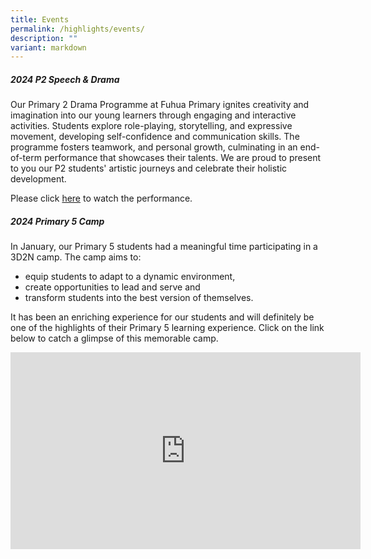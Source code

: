 ```yaml
---
title: Events
permalink: /highlights/events/
description: ""
variant: markdown
---
```

##### **2024 P2 Speech &amp; Drama**
       
Our Primary 2 Drama Programme at Fuhua Primary ignites creativity and imagination into our young learners through engaging and interactive activities. Students explore role-playing, storytelling, and expressive movement, developing self-confidence and communication skills. The programme fosters teamwork, and personal growth, culminating in an end-of-term performance that showcases their talents. We are proud to present to you our P2 students' artistic journeys and celebrate their holistic development.

Please click [here](https://www.youtube.com/watch?v=8wrtNTPAxUQ) to watch the performance. 

##### **2024 Primary 5 Camp**
In January, our Primary 5 students had a meaningful time participating in a 3D2N camp. The camp aims to:
* equip students to adapt to a dynamic environment, 
* create opportunities to lead and serve and
* transform students into the best version of themselves.


It has been an enriching experience for our students and will definitely be one of the highlights of their Primary 5 learning experience. Click on the link below to catch a glimpse of this memorable camp. 

<iframe allowfullscreen="" allow="accelerometer; autoplay; clipboard-write; encrypted-media; gyroscope; picture-in-picture; web-share" frameborder="0" title="YouTube video player" src="https://www.youtube.com/embed/c-41UZf_tp4?si=4nMz1TNpmCTs2ebW" height="315" width="560"></iframe>